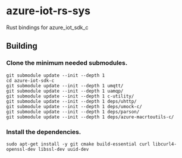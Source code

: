 # azure-iot-rs-sys
Rust bindings for azure_iot_sdk_c


## Building 
### Clone the minimum needed submodules.
```
git submodule update --init --depth 1
cd azure-iot-sdk-c
git submodule update --init --depth 1 umqtt/
git submodule update --init --depth 1 uamqp/
git submodule update --init --depth 1 c-utility/
git submodule update --init --depth 1 deps/uhttp/
git submodule update --init --depth 1 deps/umock-c/
git submodule update --init --depth 1 deps/parson/
git submodule update --init --depth 1 deps/azure-macrtoutils-c/

```
### Install the dependencies.
```
sudo apt-get install -y git cmake build-essential curl libcurl4-openssl-dev libssl-dev uuid-dev
```
